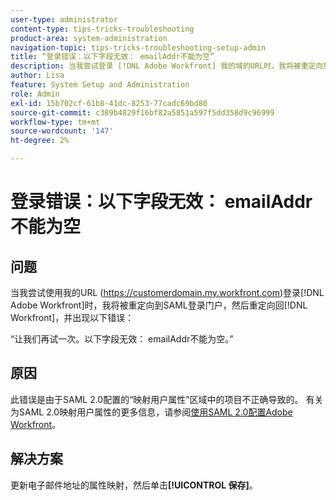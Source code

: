 ```yaml
---
user-type: administrator
content-type: tips-tricks-troubleshooting
product-area: system-administration
navigation-topic: tips-tricks-troubleshooting-setup-admin
title: “登录错误：以下字段无效： emailAddr不能为空”
description: 当我尝试登录 [!DNL Adobe Workfront] 我的域的URL时，我将被重定向到SAML登录门户，然后重定向回 [!DNL Workfront] ，并返回一个错误，说明emailAddr字段不能为null。
author: Lisa
feature: System Setup and Administration
role: Admin
exl-id: 15b702cf-61b8-41dc-8253-77cadc69bd80
source-git-commit: c389b4829f16bf82a5851a597f5dd358d9c96999
workflow-type: tm+mt
source-wordcount: '147'
ht-degree: 2%

---
```


# 登录错误：以下字段无效： emailAddr不能为空

## 问题

当我尝试使用我的URL (https://customerdomain.my.workfront.com)登录[!DNL Adobe Workfront]时，我将被重定向到SAML登录门户，然后重定向回[!DNL Workfront]，并出现以下错误：

“让我们再试一次。以下字段无效： emailAddr不能为空。”

## 原因

此错误是由于SAML 2.0配置的“映射用户属性”区域中的项目不正确导致的。 有关为SAML 2.0映射用户属性的更多信息，请参阅[使用SAML 2.0配置Adobe Workfront](../../administration-and-setup/add-users/single-sign-on/configure-workfront-saml-2.md)。

## 解决方案

更新电子邮件地址的属性映射，然后单击&#x200B;**[!UICONTROL 保存]**。
